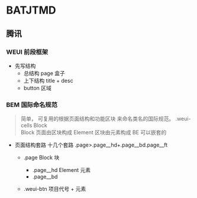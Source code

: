 # BATJTMD

## 腾讯
### WEUI 前段框架

- 先写结构
  - 总结构 page 盒子
  - 上下结构
    title + desc
  - button 区域

### BEM 国际命名规范

> 简单， 可复用的根据页面结构和功能区块 来命名类名的国际规范。
  .weui-cells  Block  
  Block 页面由区块构成
  Element 区块由元素构成
  BE 可以嵌套的

- 页面结构套路   十几个套路
  .page>.page__hd+.page__bd.page__ft
  - .page  Block  块
    - .page__hd   Element  元素
    - .page__bd

  - .weui-btn
    项目代号 + 元素